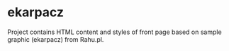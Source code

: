 # ekarpacz

Project contains HTML content and styles of front page based on sample graphic (ekarpacz) from Rahu.pl.